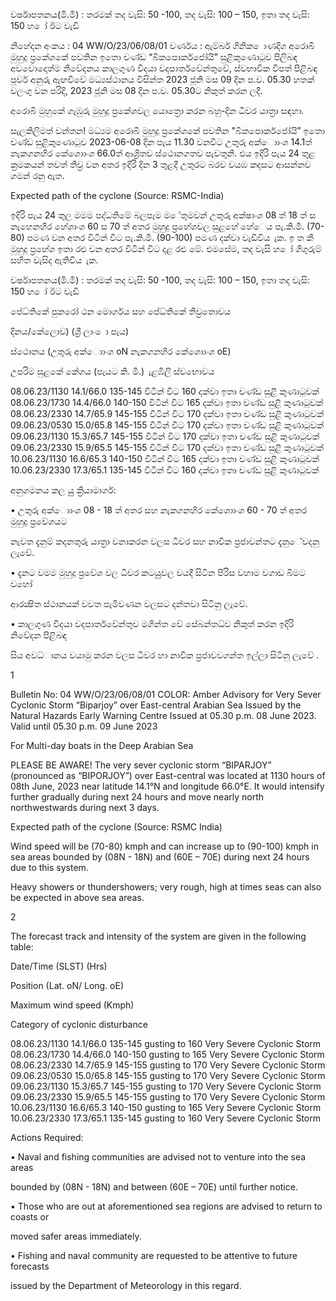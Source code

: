 වර්ෂාපතනය(මි.මී) : තරමක් තද වැසි: 50 -100, තද වැසි: 100 – 150, ඉතා තද වැසි: 150 හ ෝ ඊට වැඩි

නිහේදන අංකය : 04 WW/O/23/06/08/01 වර්ණය : ඇම්බර් ගිනික ොණදිග අරොබි මුහුදු ප්‍රකේශකේ පවතින ඉතො චණ්ඩ “බිකපොර්කජෝයි” සුළිකුණොටුව පිලිබඳ අවවොදොත්ම නිවේදනය කාලගුණ විදයා වදපාර්තවේන්තුවේ, ස්වභාවික විපත් පිළිබඳ පූර්ව අනුරු ඇඟවීවේ මධ්‍යස්ථානය විසින්ත 2023 ජූනි මස 09 දින ප.ව. 05.30 හතක් වලංගු වන පරිදි, 2023 ජූනි මස 08 දින ප.ව. 05.30ට නිකුත් කරන ලදී.

අරොබි මුහුකේ ගැඹුරු මුහුදු ප්‍රකේශවල යොත්‍රො කරන බහු-දින ධීවර යාත්‍රා සඳහා.

සැලකිලිමත් වන්තන! මධ්‍යම අරොබි මුහුදු ප්‍රකේශකේ පවතින "බිකපොර්කජෝයි” ඉතො චණ්ඩ සුළිකුණොටුව 2023-06-08 දින පැය 11.30 වනවිට උතුරු අක්ොාංශ 14.1ත් නැකගනහිර කේශොාංශ 66.0ත් ආශ්‍රිතව ස්ථොනගතව පැවතුනි. එය ඉදිරි පැය 24 තුළ ක්‍රමකයන් තවත් තීව්‍ර වන අතර ඉදිරි දින 3 තුළදී උතුරට බරව වයඹ කදසට ආසන්නව ගමන් රනු ඇත.

Expected path of the cyclone (Source: RSMC-India)

ඉදිරි පැය 24 තුල මමම පද්ධතිමේ බලපෑම ම ේතුමවන් උතුරු අක්ෂාංශ 08 ත් 18 ත් ස නැහෙනහිර හේශාංශ 60 ස 70 ත් අතර මුහුදු ප්‍රහේශවල සුළහේ හේෙය පැ.කි.මී. (70-80) පමණ වන අතර විටින් විට පැ.කි.මී. (90-100) පමණ දක්වා වැඩිවිය ැක. ඉ ත කී මුහුදු ප්‍රහේශ ඉතා රළු වන අතර විටින් විට දළ රළු මේ. එමසේම, තද වැසි හ ෝ ගිගුරුම් සහිත වැසිද ඇතිවිය ැක.

වර්ෂාපතනය(මි.මී) : තරමක් තද වැසි: 50 -100, තද වැසි: 100 – 150, ඉතා තද වැසි: 150 හ ෝ ඊට වැඩි

පේධ්‍තිකේ පුකරෝ ථන මොර්ගය සහ පේධ්‍තිකේ තීව්‍රතොවය

දිනය/කේලොව) (ශ්‍රී ලාං ො පැය)

ස්ථොනය (උතුරු අක්ොාංශ oN නැකගනහිර කේශොාංශ oE)

උපරිම සුළකේ කේගය (පැයට කි. මි.) ැළඹිලි ස්වභොවය

08.06.23/1130 14.1/66.0 135-145 විටින් විට 160 දක්වා ඉතා චණ්ඩ සුළි කුණාටුවක් 08.06.23/1730 14.4/66.0 140-150 විටින් විට 165 දක්වා ඉතා චණ්ඩ සුළි කුණාටුවක් 08.06.23/2330 14.7/65.9 145-155 විටින් විට 170 දක්වා ඉතා චණ්ඩ සුළි කුණාටුවක් 09.06.23/0530 15.0/65.8 145-155 විටින් විට 170 දක්වා ඉතා චණ්ඩ සුළි කුණාටුවක් 09.06.23/1130 15.3/65.7 145-155 විටින් විට 170 දක්වා ඉතා චණ්ඩ සුළි කුණාටුවක් 09.06.23/2330 15.9/65.5 145-155 විටින් විට 170 දක්වා ඉතා චණ්ඩ සුළි කුණාටුවක් 10.06.23/1130 16.6/65.3 140-150 විටින් විට 165 දක්වා ඉතා චණ්ඩ සුළි කුණාටුවක් 10.06.23/2330 17.3/65.1 135-145 විටින් විට 160 දක්වා ඉතා චණ්ඩ සුළි කුණාටුවක්

අනුගමනය කල යුු ක්‍රියාමාර්ග:

• උතුරු අක්ොාංශ 08 - 18 ත් අතර සහ නැකගනහිර කේශොාංශ 60 - 70 ත් අතර මුහුදු ප්‍රවේශයට

නැවත දැනුම් කදනතුරු යාත්‍රා වනාකරන වලස ධීවර සහ නාවික ප්‍රජාවන්තට දැනුේවදනු ලැවේ.

• දැනට වමම මුහුදු ප්‍රවේශ වල ධීවර කටයුුවල වයදී සිටින පිරිස වහාම වගාඩ බිමට වහෝ

ආරක්‍ෂිත ස්ථානයක් වවත පැමිවණන වලසට දන්තවා සිටිනු ලැවේ.

• කාලගුණ විදයා වදපාර්තවේන්තුව මගින්ත වේ සේබන්තධ්‍ව නිකුත් කරන ඉදිරි නිවේදන පිළිබඳ

සිය අවධ්‍ානය වයාමු කරන වලස ධීවර හා නාවික ප්‍රජාවවගන්ත ඉල්ලා සිටිනු ලැවේ .

1

Bulletin No: 04 WW/O/23/06/08/01 COLOR: Amber Advisory for Very Sever Cyclonic Storm “Biparjoy” over East-central Arabian Sea Issued by the Natural Hazards Early Warning Centre Issued at 05.30 p.m. 08 June 2023. Valid until 05.30 p.m. 09 June 2023

For Multi-day boats in the Deep Arabian Sea

PLEASE BE AWARE! The very sever cyclonic storm “BIPARJOY” (pronounced as “BIPORJOY”) over East-central was located at 1130 hours of 08th June, 2023 near latitude 14.1°N and longitude 66.0°E. It would intensify further gradually during next 24 hours and move nearly north northwestwards during next 3 days.

Expected path of the cyclone (Source: RSMC India)

Wind speed will be (70-80) kmph and can increase up to (90-100) kmph in sea areas bounded by (08N - 18N) and (60E – 70E) during next 24 hours due to this system.

Heavy showers or thundershowers; very rough, high at times seas can also be expected in above sea areas.

2

The forecast track and intensity of the system are given in the following table:

Date/Time (SLST) (Hrs)

Position (Lat. oN/ Long. oE)

Maximum wind speed (Kmph)

Category of cyclonic disturbance

08.06.23/1130 14.1/66.0 135-145 gusting to 160 Very Severe Cyclonic Storm 08.06.23/1730 14.4/66.0 140-150 gusting to 165 Very Severe Cyclonic Storm 08.06.23/2330 14.7/65.9 145-155 gusting to 170 Very Severe Cyclonic Storm 09.06.23/0530 15.0/65.8 145-155 gusting to 170 Very Severe Cyclonic Storm 09.06.23/1130 15.3/65.7 145-155 gusting to 170 Very Severe Cyclonic Storm 09.06.23/2330 15.9/65.5 145-155 gusting to 170 Very Severe Cyclonic Storm 10.06.23/1130 16.6/65.3 140-150 gusting to 165 Very Severe Cyclonic Storm 10.06.23/2330 17.3/65.1 135-145 gusting to 160 Very Severe Cyclonic Storm

Actions Required:

• Naval and fishing communities are advised not to venture into the sea areas

bounded by (08N - 18N) and between (60E – 70E) until further notice.

• Those who are out at aforementioned sea regions are advised to return to coasts or

moved safer areas immediately.

• Fishing and naval community are requested to be attentive to future forecasts

issued by the Department of Meteorology in this regard.